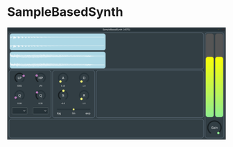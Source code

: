 # SampleBasedSynth

![GUI](https://raw.githubusercontent.com/Marvin-Tate/SampleBasedSynth/master/Current%20Version.png)


